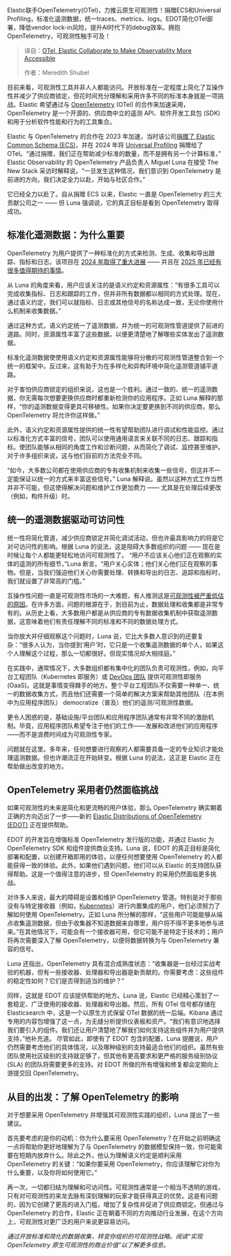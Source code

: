 <!--
title: OTel与Elastic合作，让可观测性更易于访问
cover: https://cdn.thenewstack.io/media/2025/01/f74f19ca-otel-elastic-collaborate-make-observability-more-accessible.jpg
summary: Elastic联手OpenTelemetry(OTel)，力推云原生可观测性！捐赠ECS和Universal Profiling，标准化遥测数据，统一traces、metrics、logs。EDOT简化OTel部署，降低vendor lock-in风险，提升AI时代下的debug效率。拥抱OpenTelemetry，可观测性触手可及！
-->

Elastic联手OpenTelemetry(OTel)，力推云原生可观测性！捐赠ECS和Universal Profiling，标准化遥测数据，统一traces、metrics、logs。EDOT简化OTel部署，降低vendor lock-in风险，提升AI时代下的debug效率。拥抱OpenTelemetry，可观测性触手可及！

> 译自：[OTel, Elastic Collaborate to Make Observability More Accessible](https://thenewstack.io/otel-elastic-collaborate-to-make-observability-more-accessible/)
> 
> 作者：Meredith Shubel

目前来看，可观测性工具并非人人都能访问。开放标准在一定程度上简化了互操作性并减少了供应商锁定，但花时间充分理解和采用许多不同的标准本身就是一项挑战。Elastic 希望通过与 [OpenTelemetry](https://opentelemetry.io/) (OTel) 的合作来加速采用，OpenTelemetry 是一个开源的、供应商中立的遥测 API、软件开发工具包 (SDK) 和用于分析软件性能和行为的工具集合。

Elastic 与 OpenTelemetry 的合作在 2023 年加速，当时该公司[捐赠了 Elastic Common Schema (ECS)](https://thenewstack.io/opentelemetry-and-elastic-common-standard-comes-not-too-soon/)，并在 2024 年将 [Universal Profiling](https://sdtimes.com/softwaredev/elastics-donation-of-universal-profiling-agent-to-opentelemetry-further-solidifies-profiling-as-core-telemetry-signal/) 捐赠给了 OTel。“通过捐赠，我们正在帮助减少标准的数量，而不是拥有另一个计算标准，” Elastic Observability 的 OpenTelemetry 产品负责人 Miguel Luna 在接受 The New Stack 采访时解释说。“一旦发生这种情况，我们意识到 OpenTelemetry 是前进的方向，我们决定全力以赴，开始与社区合作。”

它已经全力以赴了。自从捐赠 ECS 以来，Elastic 一直是 OpenTelemetry 的三大贡献公司之一 —— 但 Luna 强调说，它的真正目标是看到 OpenTelemetry 取得成功。

## 标准化遥测数据：为什么重要

OpenTelemetry 为用户提供了一种标准化的方式来检测、生成、收集和导出跟踪、指标和日志。该项目在 [2024 年取得了重大进展](https://thenewstack.io/why-the-latest-advances-in-opentelemetry-are-significant/) —— 并且在 [2025 年已经有很多值得期待的事情](https://thenewstack.io/observability-in-2025-opentelemetry-and-ai-to-fill-in-gaps/)。

从 Luna 的角度来看，用户应该关注的是语义约定和资源属性：“有很多工具可以完成收集指标、日志和跟踪的工作，但并非所有数据都以相同的方式处理。现在，通过语义约定，我们可以就指标、日志或其他信号的名称达成一致，无论你使用什么机制来收集数据。”

通过这种方式，语义约定统一了遥测数据，并为统一的可观测性管道提供了前进的道路。同时，资源属性丰富了这些数据，以便更清楚地了解哪些实体发出了遥测数据。

标准化遥测数据使使用语义约定和资源属性能够将分散的可观测性管道整合到一个统一的框架中。反过来，这有助于为在多样化和异构环境中简化遥测管道铺平道路。

对于害怕供应商锁定的组织来说，这也是一个胜利。通过一致的、统一的遥测数据，你无需每次想要更换供应商时都重新检测你的应用程序。正如 Luna 解释的那样，“你的遥测数据变得更具可移植性。如果你决定要更换到不同的供应商，那么 OpenTelemetry 将允许你这样做。”

此外，语义约定和资源属性提供的统一性有望帮助团队进行调试和性能监控。通过以标准化方式丰富的信号，团队可以使用通用语言来关联不同的日志、跟踪和指标。使团队能够从相同的角度工作和诊断问题，从而简化了调试、监控甚至维护。对于许多组织来说，这与他们目前的方法完全不同。

“如今，大多数公司都在使用供应商的专有收集机制来收集一些信号，但这并不一定能保证以统一的方式来丰富这些信号，” Luna 解释说。虽然以这种方式工作当然并非不可能，但这使得解决问题和维护工作更加费力 —— 尤其是在处理后续更改（例如，构件升级）时。

## 统一的遥测数据驱动可访问性

统一性将简化管道，减少供应商锁定并简化调试活动，但也许最具影响力的将是它对可访问性的影响。根据 Luna 的说法，这是阻碍大多数组织的问题 —— 现在是时候让每个人都能更轻松地访问可观测性了。
“用户不应该关心他们正在观察的实体的遥测的所有细节，”Luna 断言。“用户关心实体；他们关心他们正在观察的事物。但是，当我们强迫他们关心你需要处理、转换和导出的日志、追踪和指标时，我们就设置了非常高的门槛。”

互操作性问题一直是可观测性市场的一大难题，有人推测这是[可观测性被严重低估的原因](https://thenewstack.io/the-looming-crisis-in-the-data-observability-market/)。在许多方面，问题的根源在于，到目前为止，数据处理和收集都是非常专有的。从历史上看，大多数用户都是从供应商的专有数据收集机制中获取遥测数据，这意味着他们有责任理解不同的标准和不同的数据处理方式。

当你放大并仔细观察这个问题时，Luna 说，它比大多数人意识到的还要复杂：“很多人认为，当你提到‘用户’时，它只是一个收集遥测数据的单个人，如果这个人理解这个过程，那么一切都很好。但现实情况却大相径庭。”

在实践中，通常情况下，大多数组织都有集中化的团队负责可观测性，例如，向平台工程团队（Kubernetes 即服务）或 [DevOps 团队](https://roadmap.sh/devops) 提供可观测性即服务 (OaaS)。这就是事情变得棘手的地方。整个平台工程团队不仅需要一种单一、统一的数据收集方式，而且他们还需要一个简单的解决方案来帮助其他团队（在本例中为应用程序团队） democratize（普及）他们的遥测/可观测性数据。

更令人困惑的是，基础设施/平台团队和应用程序团队通常有非常不同的激励机制。毕竟，应用程序团队希望专注于他们的工作——发展和改进他们的应用程序——而不是浪费时间成为可观测性专家。

问题就在这里。多年来，任何想要进行观察的人都需要具备一定的专业知识才能处理遥测数据。但也许潮流正在开始转变。根据 Luna 的说法，这正是 Elastic 正在帮助做出改变的地方。

## OpenTelemetry 采用者仍然面临挑战

如果可观测性的未来是简化和更流畅的用户体验，那么 OpenTelemetry 确实朝着正确的方向迈出了一步——新的 [Elastic Distributions of OpenTelemetry (EDOT)](https://www.elastic.co/observability-labs/blog/elastic-distributions-opentelemetry) 正在提供帮助。

EDOT 的开发旨在增强标准 OpenTelemetry 发行版的功能，并通过 Elastic 为 OpenTelemetry SDK 和组件提供商业支持。Luna 说，EDOT 的真正目标是简化部署和配置，以创建开箱即用的体验，以便任何想要使用 OpenTelemetry 的人都能获得一致的体验。此外，如果他们遇到问题，他们可以从 Elastic 的支持团队获得帮助。这是一个值得注意的进步，但 OpenTelemetry 的采用仍然面临更多挑战。

对许多人来说，最大的障碍是设置和维护 OpenTelemetry 管道。特别是对于那些没有与特定接收器（例如，[Kubernetes](https://roadmap.sh/kubernetes)）进行内置集成的用户，他们必须努力了解如何使用 OpenTelemetry。正如 Luna 所分解的那样，“这些用户可能能够从端点收集遥测数据，但由于收集器不知道数据来自哪里，用户将不得不更多地参与进来。”在其他情况下，可能会有一个接收器可用，但它可能不是特定于技术的；用户将再次需要深入了解 OpenTelemetry，以便将数据转换为与 OpenTelemetry 兼容的信号。

Luna 还指出，OpenTelemetry 具有混合成熟度状态：“收集器是一台经过实战考验的机器，但有一些接收器、处理器和导出器是新贡献的。你需要考虑：这些组件的稳定性如何？它们是否得到适当的维护？”

同样，这就是 EDOT 应该提供帮助的地方。Luna 说，Elastic 已经精心策划了一套稳定、广泛使用的接收器、处理器和导出器。然后，所有 OTel 信号都存储在 Elasticsearch 中，这是一个以原生方式保留 OTel 数据的统一后端。Kibana 通过专用的内容包增强了这一点，为无缝分析提供仪表板和资产。“我们有意识地选择我们要引入的组件。我们还让用户清楚地了解我们如何支持这些组件并为用户提供支持，”他补充道。
尽管如此，即使有了 EDOT 包含的配置，Luna 提醒说，用户仍然需要考虑他们的具体情况，以及哪种级别的支持最适合他们的组织。虽然有些团队使用社区级别的支持就足够了，但其他有更高要求和更严格的服务级别协议 (SLA) 的团队将需要更多的支持。对 EDOT 所做的所有增强和修复都会定期向上游提交回 OpenTelemetry。

## 从目的出发：了解 OpenTelemetry 的影响

对于想要采用 OpenTelemetry 并增强其可观测性实践的组织，Luna 提出了一些建议。

首先要考虑的是你的动机：你为什么要采用 OpenTelemetry？在开始之前明确这一点将帮助你更好地理解为了与 OpenTelemetry 的数据模型保持一致，你可能需要在短期内放弃什么。除此之外，他认为理解语义约定是顺利采用 OpenTelemetry 的关键：“如果你要采用 OpenTelemetry，你应该理解它对你为什么重要，以及你将如何使用它。”

再一次，一切都归结为理解和可访问性。可观测性通常是一个相当不透明的游戏，只有对可观测性的来龙去脉有深刻理解的玩家才能获得真正的优势。这是有问题的，因为它创建了更高的进入门槛，增加了复杂性并促进了供应商锁定。但通过与 OpenTelemetry 的合作，Elastic 正在朝着不同的方向推动行业发展，在这个方向上，可观测性对更广泛的用户来说更容易访问。

*通过开放标准和简化的数据收集，转变你组织的可观测性战略。阅读“实现 OpenTelemetry 原生可观测性的商业价值”以了解更多信息。*